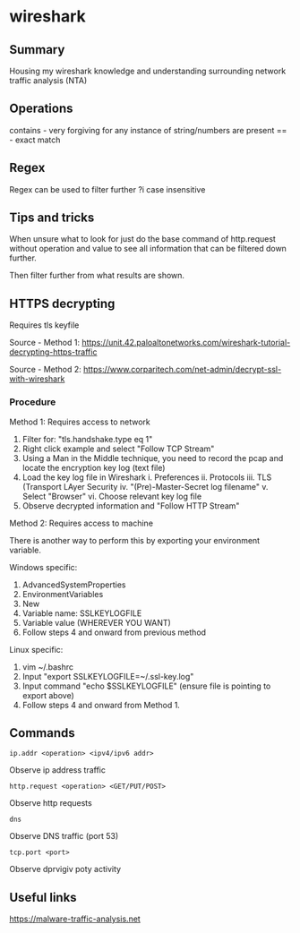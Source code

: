 # wireshark

## Summary
Housing my wireshark knowledge and understanding surrounding network traffic analysis (NTA)

## Operations
contains - very forgiving for any instance of string/numbers are present
== - exact match

## Regex
Regex can be used to filter further
?i case insensitive

## Tips and tricks
When unsure what to look for just do the base command of http.request without operation and value to see all information that can be filtered down further.

Then filter further from what results are shown.

## HTTPS decrypting
Requires tls keyfile

Source - Method 1: https://unit.42.paloaltonetworks.com/wireshark-tutorial-decrypting-https-traffic

Source - Method 2: https://www.corparitech.com/net-admin/decrypt-ssl-with-wireshark

### Procedure
Method 1:
Requires access to network

1. Filter for: "tls.handshake.type eq 1"
2. Right click example and select "Follow TCP Stream"
3. Using a Man in the Middle technique, you need to record the pcap and locate the encryption key log (text file)
4. Load the key log file in Wireshark
    i. Preferences
    ii. Protocols
    iii. TLS (Transport LAyer Security
    iv. "(Pre)-Master-Secret log filename" 
    v. Select "Browser"
    vi. Choose relevant key log file
5. Observe decrypted information and "Follow HTTP Stream"

Method 2:
Requires access to machine

There is another way to perform this by exporting your environment variable.

Windows specific:
1. AdvancedSystemProperties
2. EnvironmentVariables
3. New
4. Variable name: SSLKEYLOGFILE 
5. Variable value (WHEREVER YOU WANT)
6. Follow steps 4 and onward from previous method

Linux specific:
1. vim ~/.bashrc
2. Input "export SSLKEYLOGFILE=~/.ssl-key.log"
3. Input command "echo $SSLKEYLOGFILE" (ensure file is pointing to export above)
4. Follow steps 4 and onward from Method 1.

## Commands
```
ip.addr <operation> <ipv4/ipv6 addr>
```
Observe ip address traffic

```
http.request <operation> <GET/PUT/POST>
```
Observe http requests

```
dns
```
Observe DNS traffic (port 53)

```
tcp.port <port>
```
Observe dprvigiv poty activity

## Useful links
https://malware-traffic-analysis.net
